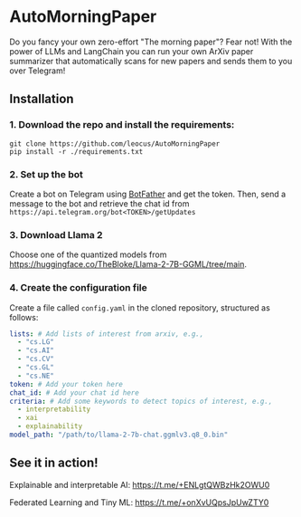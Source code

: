 # AutoMorningPaper

Do you fancy your own zero-effort "The morning paper"? Fear not! With the power of LLMs and LangChain you can run your own ArXiv paper summarizer that automatically scans for new papers and sends them to you over Telegram!

## Installation
### 1. Download the repo and install the requirements:
```
git clone https://github.com/leocus/AutoMorningPaper
pip install -r ./requirements.txt
```
### 2. Set up the bot
Create a bot on Telegram using [BotFather](https://t.me/botfather) and get the token.
Then, send a message to the bot and retrieve the chat id from `https://api.telegram.org/bot<TOKEN>/getUpdates`

### 3. Download Llama 2
Choose one of the quantized models from https://huggingface.co/TheBloke/Llama-2-7B-GGML/tree/main.

### 4. Create the configuration file
Create a file called `config.yaml` in the cloned repository, structured as follows:

```yaml
lists: # Add lists of interest from arxiv, e.g.,
  - "cs.LG"
  - "cs.AI"
  - "cs.CV"
  - "cs.GL"
  - "cs.NE"
token: # Add your token here
chat_id: # Add your chat id here
criteria: # Add some keywords to detect topics of interest, e.g.,
  - interpretability
  - xai
  - explainability
model_path: "/path/to/llama-2-7b-chat.ggmlv3.q8_0.bin"
```

## See it in action!

Explainable and interpretable AI: https://t.me/+ENLgtQWBzHk2OWU0

Federated Learning and Tiny ML: https://t.me/+onXvUQpsJpUwZTY0
